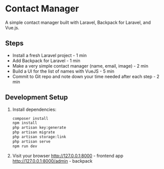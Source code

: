 # Contact Manager

A simple contact manager built with Laravel, Backpack for Laravel, and Vue.js.

## Steps

- Install a fresh Laravel project  - 1 min
- Add Backpack for Laravel  - 1 min
- Make a very simple contact manager (name, email, image)  - 2 min
- Build a UI for the list of names with VueJS  - 5 min
- Commit to Git repo and note down your time needed after each step  - 2 min


## Development Setup

1. Install dependencies:
   ```bash
   composer install
   npm install
   php artisan key:generate
   php artisan migrate
   php artisan storage:link
   php artisan serve
   npm run dev

2. Visit your browser
   http://127.0.0.1:8000 - frontend app
   http://127.0.0.1:8000/admin - backpack
   
